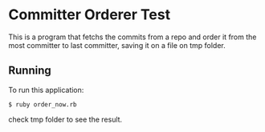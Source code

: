 # Committer Orderer Test

This is a program that fetchs the commits from a repo and order it from the most
committer to last committer, saving it on a file on tmp folder.

## Running

To run this application:

    $ ruby order_now.rb

check tmp folder to see the result.
